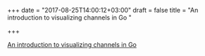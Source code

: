 +++
date = "2017-08-25T14:00:12+03:00"
draft = false
title = "An introduction to visualizing channels in Go  "

+++

<p><a href="https://www.sohamkamani.com/blog/2017/08/24/golang-channels-explained/">An introduction to visualizing channels in Go  </a></p>